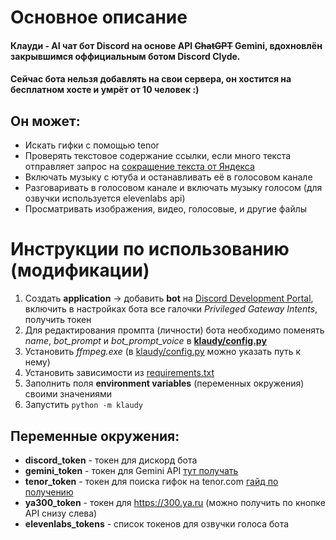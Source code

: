 # Основное описание
#### Клауди - AI чат бот Discord на основе API ~~ChatGPT~~ Gemini, вдохновлён закрывшимся оффициальным ботом Discord Clyde.
#### Сейчас бота нельзя добавлять на свои сервера, он хостится на бесплатном хосте и умрёт от 10 человек :)
## Он может: 
* Искать гифки с помощью tenor
* Проверять текстовое содержание ссылки, если много текста отправляет запрос на [сокращение текста от Яндекса](https://300.ya.ru)
* Включать музыку с ютуба и останавливать её в голосовом канале
* Разговаривать в голосовом канале и включать музыку голосом (для озвучки используется elevenlabs api)
* Просматривать изображения, видео, голосовые, и другие файлы
# Инструкции по использованию (модификации)
1. Создать **application** -> добавить **bot** на [Discord Development Portal](https://discord.com/developers/applications), включить в настройках бота все галочки 
_Privileged Gateway Intents_, получить токен
2. Для редактирования промпта (личности) бота необходимо поменять _name_, _bot_prompt_ и *bot_prompt_voice* в **[klaudy/config.py](klaudy/config.py)**
3. Установить *ffmpeg.exe* (в [klaudy/config.py](klaudy/config.py) можно указать путь к нему)
4. Установить зависимости из [requirements.txt](requirements.txt)
5. Заполнить поля **environment variables** (переменных окружения) своими значениями
6. Запустить `python -m klaudy`
## Переменные окружения:
* **discord_token** - токен для дискорд бота
* **gemini_token** - токен для Gemini API [тут получать](https://aistudio.google.com/app/apikey)
* **tenor_token** - токен для поиска гифок на tenor.com [гайд по получению](https://developers.google.com/tenor/guides/quickstart?hl=ru)
* **ya300_token** - токен для https://300.ya.ru (можно получить по кнопке API снизу слева)
* **elevenlabs_tokens** - список токенов для озвучки голоса бота
